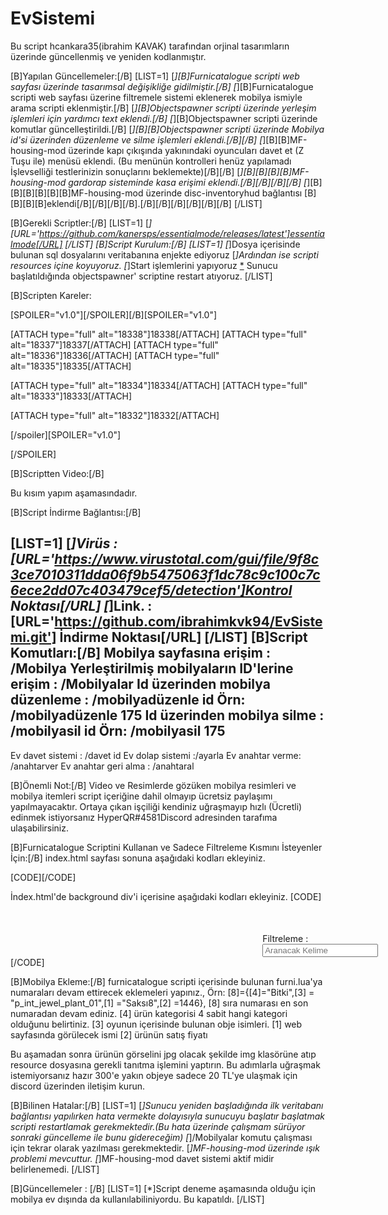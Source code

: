 # EvSistemi
Bu script hcankara35(ibrahim KAVAK) tarafından orjinal tasarımların üzerinde güncellenmiş ve yeniden kodlanmıştır.

[B]Yapılan Güncellemeler:[/B]
[LIST=1]
[*][B]Furnicatalogue scripti web sayfası üzerinde tasarımsal değişikliğe gidilmiştir.[/B]
[*][B]Furnicatalogue scripti web sayfası üzerine filtremele sistemi eklenerek mobilya ismiyle arama scripti eklenmiştir.[/B]
[*][B]Objectspawner scripti üzerinde yerleşim işlemleri için yardımcı text eklendi.[/B]
[*][B]Objectspawner scripti üzerinde komutlar güncelleştirildi.[/B]
[*][B][B]Objectspawner scripti üzerinde Mobilya id'si üzerinden düzenleme ve silme işlemleri eklendi.[/B][/B]
[*][B][B]MF-housing-mod üzerinde kapı çıkışında yakınındaki oyuncuları davet et (Z Tuşu ile) menüsü eklendi. (Bu menünün kontrolleri henüz yapılamadı İşlevselliği testlerinizin sonuçlarını beklemekte)[/B][/B]
[*][B][B][B][B]MF-housing-mod gardorap sisteminde kasa erişimi eklendi.[/B][/B][/B][/B]
[*][B][B][B][B][B][B]MF-housing-mod üzerinde disc-inventoryhud bağlantısı [B][B][B][B]eklendi[/B][/B][/B][/B].[/B][/B][/B][/B][/B][/B]
[/LIST]

[B]Gerekli Scriptler:[/B]
[LIST=1]
[*][URL='https://github.com/kanersps/essentialmode/releases/latest']essentialmode[/URL]
[/LIST]
[B]Script Kurulum:[/B]
[LIST=1]
[*]Dosya içerisinde bulunan sql dosyalarını veritabanına enjekte ediyoruz
[*]Ardından ise scripti resources içine koyuyoruz.
[*]Start işlemlerini yapıyoruz
[*](ŞİMDİLİK) Sunucu başlatıldığında objectspawner' scriptine restart atıyoruz.
[/LIST]


[B]Scripten Kareler:

[SPOILER="v1.0"][/SPOILER][/B][SPOILER="v1.0"]

[ATTACH type="full" alt="18338"]18338[/ATTACH]
[ATTACH type="full" alt="18337"]18337[/ATTACH]
[ATTACH type="full" alt="18336"]18336[/ATTACH]
[ATTACH type="full" alt="18335"]18335[/ATTACH]

[ATTACH type="full" alt="18334"]18334[/ATTACH]
[ATTACH type="full" alt="18333"]18333[/ATTACH]

[ATTACH type="full" alt="18332"]18332[/ATTACH]


[/spoiler][SPOILER="v1.0"]

[/SPOILER]


[B]Scriptten Video:[/B]

Bu kısım yapım aşamasındadır.


[B]Script İndirme Bağlantısı:[/B]

[LIST=1]
[*]Virüs : [URL='https://www.virustotal.com/gui/file/9f8c3ce7010311dda06f9b5475063f1dc78c9c100c7c6ece2dd07c403479cef5/detection']Kontrol Noktası[/URL]
[*]Link. :[URL='https://github.com/ibrahimkvk94/EvSistemi.git'] İndirme Noktası[/URL]
[/LIST]
[B]Script Komutları:[/B]
   Mobilya sayfasına erişim : /Mobilya
   Yerleştirilmiş mobilyaların ID'lerine erişim : /Mobilyalar
   Id üzerinden mobilya düzenleme  : /mobilyadüzenle id Örn: /mobilyadüzenle 175
   Id üzerinden mobilya silme  : /mobilyasil id Örn: /mobilyasil 175
-------------
   Ev davet sistemi : /davet id
   Ev dolap sistemi :/ayarla
   Ev anahtar verme: /anahtarver
   Ev anahtar geri alma : /anahtaral



[B]Önemli Not:[/B]
Video ve Resimlerde gözüken mobilya resimleri ve mobilya itemleri script içeriğine dahil olmayıp ücretsiz paylaşımı yapılmayacaktır. Ortaya çıkan işçiliği kendiniz uğraşmayıp hızlı (Ücretli) edinmek istiyorsanız HyperQR#4581Discord adresinden tarafıma ulaşabilirsiniz.

[B]Furnicatalogue Scriptini Kullanan ve Sadece Filtreleme Kısmını İsteyenler İçin:[/B]
index.html sayfası sonuna aşağıdaki kodları ekleyiniz.

[CODE]<script>
jQuery.expr[':'].contains = function(a, i, m) {
    return jQuery(a).text().toUpperCase()
        .indexOf(m[3].toUpperCase()) >= 0;
};

$(document).ready(function () {
    // keyup ile inputa herhangi bir değer girilince fonksiyonu tetikliyoruz
    $("#searchTags").keyup(function(){
        // inputa yazılan değeri alıyoruz
        var value = $("#searchTags").val();
        // eğer input içinde değer yoksa yani boşsa tüm menüyü çıkartıyoruz
        if(value.length==0){
            $(".grid-item").show();
        // arama yapılmışsa ilk olarak tüm menüyü gizliyoruz ve girilen değer ile eşleşen kısmı çıkarıyoruz
        }else{
            $(".grid-item").hide();
            $(".grid-item:contains("+value+")").show();
        }
    });
});
</script>[/CODE]

İndex.html'de  background div'i içerisine aşağıdaki kodları ekleyiniz.
[CODE]            <div id="location" style="margin-left:80%; margin-top: 10%;width: 100px;">
                Filtreleme : <input id='searchTags' type='text' placeholder="Aranacak Kelime">
            </div>[/CODE]

[B]Mobilya Ekleme:[/B]
   furnicatalogue scripti içerisinde bulunan furni.lua'ya numaraları devam ettirecek eklemeleri yapınız.,
Örn: [8]={[4]="Bitki",[3]  =  "p_int_jewel_plant_01",[1] ="Saksı8",[2] =1446},
   [8] sıra numarası en son numaradan devam ediniz.
   [4] ürün kategorisi 4 sabit hangi kategori olduğunu belirtiniz.
   [3] oyunun içerisinde bulunan obje isimleri.
   [1] web sayfasında görülecek ismi
   [2] ürünün satış fiyatı

Bu aşamadan sonra ürünün görselini jpg olacak şekilde img klasörüne atıp resource dosyasına gerekli tanıtma işlemini yaptırın.
Bu adımlarla uğraşmak istemiyorsanız hazır 300'e yakın objeye sadece 20 TL'ye ulaşmak için discord üzerinden iletişim kurun.

[B]Bilinen Hatalar:[/B]
[LIST=1]
[*]Sunucu yeniden başladığında ilk veritabanı bağlantısı yapılırken hata vermekte dolayısıyla sunucuyu başlatır başlatmak scripti restartlamak gerekmektedir.(Bu hata üzerinde çalışmam sürüyor sonraki güncelleme ile bunu gidereceğim)
[*]/Mobilyalar komutu çalışması için tekrar olarak yazılması gerekmektedir.
[*]MF-housing-mod üzerinde ışık problemi mevcuttur.
[*]MF-housing-mod davet sistemi aktif midir belirlenemedi.
[/LIST]

[B]Güncellemeler : [/B]
[LIST=1]
[*]Script deneme aşamasında olduğu için mobilya ev dışında da kullanılabiliniyordu. Bu kapatıldı.
[/LIST]
